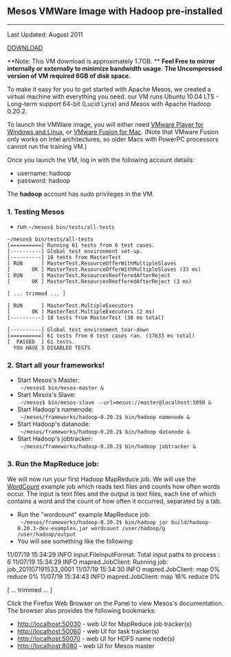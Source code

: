 ## Mesos VMWare Image with Hadoop pre-installed

***
Last Updated: August 2011

[DOWNLOAD](http://amplab.cs.berkeley.edu/downloads/mesos/mesos-demo.tar.bz2)

**Note: This VM download is approximately 1.7GB.  **
**Feel Free to mirror internally or externally to minimize bandwidth usage.**
**The Uncompressed version of VM required 6GB of disk space.**

To make it easy for you to get started with Apache Mesos, we created a virtual machine with everything you need. our VM runs Ubuntu 10.04 LTS - Long-term support 64-bit (Lucid Lynx) and Mesos with Apache Hadoop 0.20.2.

To launch the VMWare image, you will either need [VMware Player for Windows and Linux](http://www.vmware.com/go/downloadplayer/), or [VMware Fusion for Mac](http://www.vmware.com/products/fusion/). (Note that VMware Fusion only works on Intel architectures, so older Macs with PowerPC processors cannot run the training VM.)

Once you launch the VM, log in with the following account details:  

  - username: hadoop  
  - password: hadoop

The **hadoop** account has *sudo* privileges in the VM.

### 1. Testing Mesos  
* run ` ~/mesos$ bin/tests/all-tests `  

```
~/mesos$ bin/tests/all-tests   
[==========] Running 61 tests from 6 test cases.  
[----------] Global test environment set-up.  
[----------] 18 tests from MasterTest  
[ RUN      ] MasterTest.ResourceOfferWithMultipleSlaves  
[       OK ] MasterTest.ResourceOfferWithMultipleSlaves (33 ms)  
[ RUN      ] MasterTest.ResourcesReofferedAfterReject  
[       OK ] MasterTest.ResourcesReofferedAfterReject (3 ms)  
  
[ ... trimmed ... ]  
  
[ RUN      ] MasterTest.MultipleExecutors  
[       OK ] MasterTest.MultipleExecutors (2 ms)  
[----------] 18 tests from MasterTest (38 ms total)  
  
[----------] Global test environment tear-down  
[==========] 61 tests from 6 test cases ran. (17633 ms total)  
[  PASSED  ] 61 tests.   
  YOU HAVE 3 DISABLED TESTS    
``` 

### 2. Start all your frameworks!
* Start Mesos's Master:      
` ~/mesos$ bin/mesos-master &`  
* Start Mesos's Slave:       
` ~/mesos$ bin/mesos-slave --url=mesos://master@localhost:5050 &`  
* Start Hadoop's namenode:  
` ~/mesos/frameworks/hadoop-0.20.2$ bin/hadoop namenode &`  
* Start Hadoop's datanode:  
` ~/mesos/frameworks/hadoop-0.20.2$ bin/hadoop datanode &`  
* Start Hadoop's jobtracker:  
` ~/mesos/frameworks/hadoop-0.20.2$ bin/hadoop jobtracker &`

### 3. Run the MapReduce job:  
   We will now run your first Hadoop MapReduce job. We will use the [WordCount](http://wiki.apache.org/hadoop/WordCount) example job which reads text files and counts how often words occur. The input is text files and the output is text files, each line of which contains a word and the count of how often it occurred, separated by a tab.  

* Run the "wordcount" example MapReduce job:  
    ` ~/mesos/frameworks/hadoop-0.20.2$ bin/hadoop jar build/hadoop-0.20.3-dev-examples.jar wordcount /user/hadoop/g  /user/hadoop/output`  
* You will see something like the following:  


11/07/19 15:34:29 INFO input.FileInputFormat: Total input paths to process : 6
11/07/19 15:34:29 INFO mapred.JobClient: Running job: job_201107191533_0001
11/07/19 15:34:30 INFO mapred.JobClient:  map 0% reduce 0%
11/07/19 15:34:43 INFO mapred.JobClient:  map 16% reduce 0%

[ ... trimmed ... ]

Click the Firefox Web Browser on the Panel to view Mesos's documentation.
The browser also provides the following bookmarks:   

   *  [http://localhost:50030](http://localhost:50030) - web UI for MapReduce job tracker(s)  
   *  [http://localhost:50060](http://localhost:50060) - web UI for task tracker(s)  
   *  [http://localhost:50070](http://localhost:50070) - web UI for HDFS name node(s)  
   *  [http://localhost:8080](http://localhost:8080) - web UI for Mesos master  
